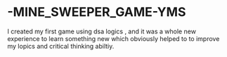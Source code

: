 # -MINE_SWEEPER_GAME-YMS
I created my first game using dsa logics , and it was a whole new experience to learn something new which obviously helped to to improve my lopics and critical thinking abiltiy.
